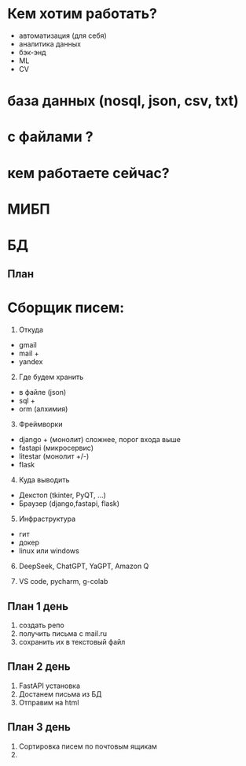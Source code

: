 

# Кем хотим работать?

* автоматизация (для себя)
* аналитика данных
* бэк-энд
* ML
* CV

# база данных (nosql, json, csv, txt)

# c файлами ?

# кем работаете сейчас?

# МИБП
# БД

## План

# Сборщик писем:

1) Откуда

* gmail
* mail +
* yandex

2) Где будем хранить

* в файле (json)
* sql +
* orm (алхимия)


3) Фреймворки

* django + (монолит) сложнее, порог входа выше
* fastapi (микросервис)
* litestar (монолит +/-)
* flask


4) Куда выводить

* Декстоп (tkinter, PyQT, ...)
* Браузер (django,fastapi, flask)

5) Инфраструктура

* гит
* докер
* linux или windows

6) DeepSeek, ChatGPT, YaGPT, Amazon Q

7) VS code, pycharm, g-colab

## План 1 день

1) создать репо
2) получить письма с mail.ru
3) сохранить их в текстовый файл


## План 2 день
1) FastAPI установка
2) Достанем письма из БД
3) Отправим на html

## План 3 день
1) Сортировка писем по почтовым ящикам
2)